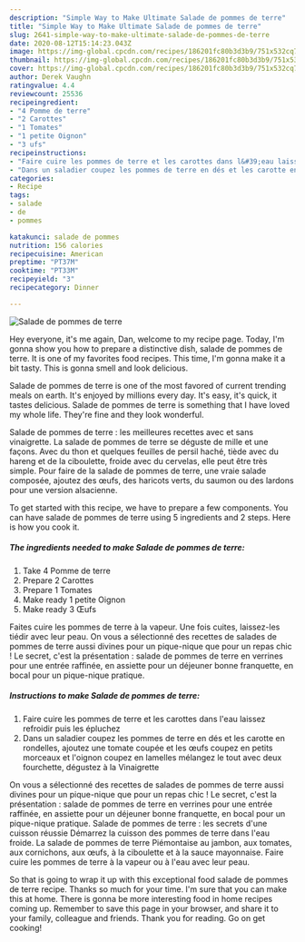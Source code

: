 ```yaml
---
description: "Simple Way to Make Ultimate Salade de pommes de terre"
title: "Simple Way to Make Ultimate Salade de pommes de terre"
slug: 2641-simple-way-to-make-ultimate-salade-de-pommes-de-terre
date: 2020-08-12T15:14:23.043Z
image: https://img-global.cpcdn.com/recipes/186201fc80b3d3b9/751x532cq70/salade-de-pommes-de-terre-photo-principale-de-la-recette.jpg
thumbnail: https://img-global.cpcdn.com/recipes/186201fc80b3d3b9/751x532cq70/salade-de-pommes-de-terre-photo-principale-de-la-recette.jpg
cover: https://img-global.cpcdn.com/recipes/186201fc80b3d3b9/751x532cq70/salade-de-pommes-de-terre-photo-principale-de-la-recette.jpg
author: Derek Vaughn
ratingvalue: 4.4
reviewcount: 25536
recipeingredient:
- "4 Pomme de terre"
- "2 Carottes"
- "1 Tomates"
- "1 petite Oignon"
- "3 ufs"
recipeinstructions:
- "Faire cuire les pommes de terre et les carottes dans l&#39;eau laissez refroidir puis les épluchez"
- "Dans un saladier coupez les pommes de terre en dés et les carotte en rondelles, ajoutez une tomate coupée et les œufs coupez en petits morceaux et l&#39;oignon coupez en lamelles mélangez le tout avec deux fourchette, dégustez à la Vinaigrette"
categories:
- Recipe
tags:
- salade
- de
- pommes

katakunci: salade de pommes 
nutrition: 156 calories
recipecuisine: American
preptime: "PT37M"
cooktime: "PT33M"
recipeyield: "3"
recipecategory: Dinner

---
```



![Salade de pommes de terre](https://img-global.cpcdn.com/recipes/186201fc80b3d3b9/751x532cq70/salade-de-pommes-de-terre-photo-principale-de-la-recette.jpg)

Hey everyone, it's me again, Dan, welcome to my recipe page. Today, I'm gonna show you how to prepare a distinctive dish, salade de pommes de terre. It is one of my favorites food recipes. This time, I'm gonna make it a bit tasty. This is gonna smell and look delicious.

Salade de pommes de terre is one of the most favored of current trending meals on earth. It's enjoyed by millions every day. It's easy, it's quick, it tastes delicious. Salade de pommes de terre is something that I have loved my whole life. They're fine and they look wonderful.

Salade de pommes de terre : les meilleures recettes avec et sans vinaigrette. La salade de pommes de terre se déguste de mille et une façons. Avec du thon et quelques feuilles de persil haché, tiède avec du hareng et de la ciboulette, froide avec du cervelas, elle peut être très simple. Pour faire de la salade de pommes de terre, une vraie salade composée, ajoutez des œufs, des haricots verts, du saumon ou des lardons pour une version alsacienne.


To get started with this recipe, we have to prepare a few components. You can have salade de pommes de terre using 5 ingredients and 2 steps. Here is how you cook it.

<!--inarticleads1-->

##### The ingredients needed to make Salade de pommes de terre:

1. Take 4 Pomme de terre
1. Prepare 2 Carottes
1. Prepare 1 Tomates
1. Make ready 1 petite Oignon
1. Make ready 3 Œufs


Faites cuire les pommes de terre à la vapeur. Une fois cuites, laissez-les tiédir avec leur peau. On vous a sélectionné des recettes de salades de pommes de terre aussi divines pour un pique-nique que pour un repas chic ! Le secret, c&#39;est la présentation : salade de pommes de terre en verrines pour une entrée raffinée, en assiette pour un déjeuner bonne franquette, en bocal pour un pique-nique pratique. 

<!--inarticleads2-->

##### Instructions to make Salade de pommes de terre:

1. Faire cuire les pommes de terre et les carottes dans l&#39;eau laissez refroidir puis les épluchez
1. Dans un saladier coupez les pommes de terre en dés et les carotte en rondelles, ajoutez une tomate coupée et les œufs coupez en petits morceaux et l&#39;oignon coupez en lamelles mélangez le tout avec deux fourchette, dégustez à la Vinaigrette


On vous a sélectionné des recettes de salades de pommes de terre aussi divines pour un pique-nique que pour un repas chic ! Le secret, c&#39;est la présentation : salade de pommes de terre en verrines pour une entrée raffinée, en assiette pour un déjeuner bonne franquette, en bocal pour un pique-nique pratique. Salade de pommes de terre : les secrets d&#39;une cuisson réussie Démarrez la cuisson des pommes de terre dans l&#39;eau froide. La salade de pommes de terre Piémontaise au jambon, aux tomates, aux cornichons, aux œufs, à la ciboulette et à la sauce mayonnaise. Faire cuire les pommes de terre à la vapeur ou à l&#39;eau avec leur peau. 

So that is going to wrap it up with this exceptional food salade de pommes de terre recipe. Thanks so much for your time. I'm sure that you can make this at home. There is gonna be more interesting food in home recipes coming up. Remember to save this page in your browser, and share it to your family, colleague and friends. Thank you for reading. Go on get cooking!
